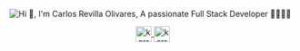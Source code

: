 ![Hi 👋, I'm Carlos Revilla Olivares, A passionate Full Stack Developer 👨‍💻🇪🇸](https://user-images.githubusercontent.com/51401631/88722420-8136bf80-d127-11ea-8604-79728f4a2e9e.png)
<p align="center">
  <a href="https://twitter.com/carlosweb_90" target="blank">
    <img align="center" src="https://cdn.jsdelivr.net/npm/simple-icons@3.0.1/icons/twitter.svg" alt="karrevi" height="28px" width="28px" />
  </a>
<a href="https://linkedin.com/in/clrevilla/" target="blank">
  <img align="center" src="https://cdn.jsdelivr.net/npm/simple-icons@3.0.1/icons/linkedin.svg" alt="karrevi" height="28px" width="28px" />
  </a>
</p>
